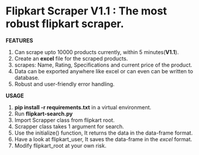# Flipkart Scraper  V1.1 : The most robust flipkart scraper.<br>

**FEATURES**
1. Can scrape upto 10000 products currently, within 5 minutes(**V1.1**).
2. Create an **excel** file for the scraped products.
3. scrapes: Name, Rating, Specifications and current price of the product.
4. Data can be exported anywhere like excel or can even can be written to database.
5. Robust and user-friendly error handling.

**USAGE**
1. **pip install -r requirements.txt** in a virtual environment.
2. Run **flipkart-search.py**
3. Import Scrapper class from flipkart root.
4. Scrapper class takes 1 argument for search.
5. Use the initialize() function, It returns the data in the data-frame format.
6. Have a look at flipkart_user, It saves the data-frame in the *excel* format.
7. Modify flipkart_root at your own risk.

